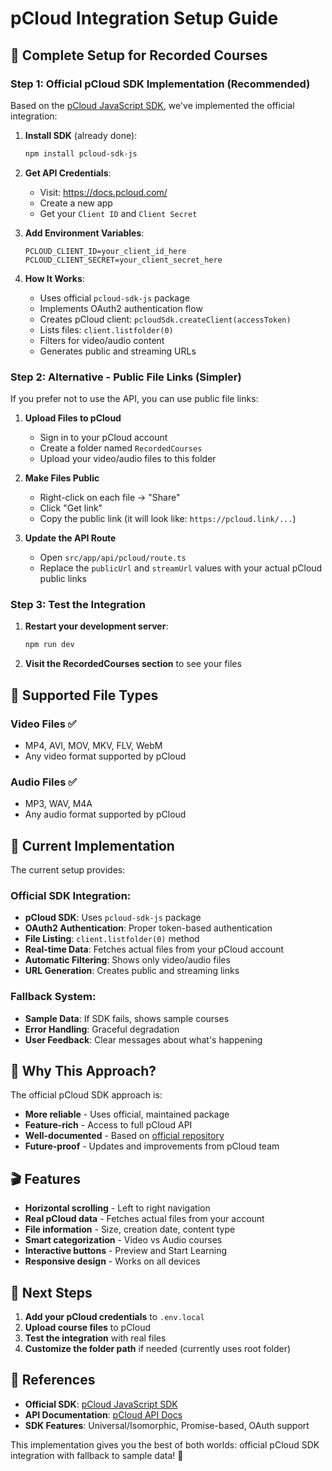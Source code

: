# pCloud Integration Setup Guide

## 🎯 Complete Setup for Recorded Courses

### Step 1: Official pCloud SDK Implementation (Recommended)

Based on the [pCloud JavaScript SDK](https://github.com/pCloud/pcloud-sdk-js), we've implemented the official integration:

1. **Install SDK** (already done):
   ```bash
   npm install pcloud-sdk-js
   ```

2. **Get API Credentials**:
   - Visit: https://docs.pcloud.com/
   - Create a new app
   - Get your `Client ID` and `Client Secret`

3. **Add Environment Variables**:
   ```env
   PCLOUD_CLIENT_ID=your_client_id_here
   PCLOUD_CLIENT_SECRET=your_client_secret_here
   ```

4. **How It Works**:
   - Uses official `pcloud-sdk-js` package
   - Implements OAuth2 authentication flow
   - Creates pCloud client: `pcloudSdk.createClient(accessToken)`
   - Lists files: `client.listfolder(0)`
   - Filters for video/audio content
   - Generates public and streaming URLs

### Step 2: Alternative - Public File Links (Simpler)

If you prefer not to use the API, you can use public file links:

1. **Upload Files to pCloud**
   - Sign in to your pCloud account
   - Create a folder named `RecordedCourses`
   - Upload your video/audio files to this folder

2. **Make Files Public**
   - Right-click on each file → "Share"
   - Click "Get link"
   - Copy the public link (it will look like: `https://pcloud.link/...`)

3. **Update the API Route**
   - Open `src/app/api/pcloud/route.ts`
   - Replace the `publicUrl` and `streamUrl` values with your actual pCloud public links

### Step 3: Test the Integration

1. **Restart your development server**:
   ```bash
   npm run dev
   ```

2. **Visit the RecordedCourses section** to see your files

## 🎵 Supported File Types

### Video Files ✅
- MP4, AVI, MOV, MKV, FLV, WebM
- Any video format supported by pCloud

### Audio Files ✅
- MP3, WAV, M4A
- Any audio format supported by pCloud

## 🔧 Current Implementation

The current setup provides:

### **Official SDK Integration:**
- **pCloud SDK**: Uses `pcloud-sdk-js` package
- **OAuth2 Authentication**: Proper token-based authentication
- **File Listing**: `client.listfolder(0)` method
- **Real-time Data**: Fetches actual files from your pCloud account
- **Automatic Filtering**: Shows only video/audio files
- **URL Generation**: Creates public and streaming links

### **Fallback System:**
- **Sample Data**: If SDK fails, shows sample courses
- **Error Handling**: Graceful degradation
- **User Feedback**: Clear messages about what's happening

## 🚨 Why This Approach?

The official pCloud SDK approach is:
- **More reliable** - Uses official, maintained package
- **Feature-rich** - Access to full pCloud API
- **Well-documented** - Based on [official repository](https://github.com/pCloud/pcloud-sdk-js)
- **Future-proof** - Updates and improvements from pCloud team

## 🎬 Features

- **Horizontal scrolling** - Left to right navigation
- **Real pCloud data** - Fetches actual files from your account
- **File information** - Size, creation date, content type
- **Smart categorization** - Video vs Audio courses
- **Interactive buttons** - Preview and Start Learning
- **Responsive design** - Works on all devices

## 📝 Next Steps

1. **Add your pCloud credentials** to `.env.local`
2. **Upload course files** to pCloud
3. **Test the integration** with real files
4. **Customize the folder path** if needed (currently uses root folder)

## 🔗 References

- **Official SDK**: [pCloud JavaScript SDK](https://github.com/pCloud/pcloud-sdk-js)
- **API Documentation**: [pCloud API Docs](https://docs.pcloud.com/)
- **SDK Features**: Universal/Isomorphic, Promise-based, OAuth support

This implementation gives you the best of both worlds: official pCloud SDK integration with fallback to sample data! 🎉
